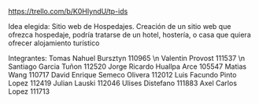 https://trello.com/b/K0HIyndU/tp-ids

Idea elegida: Sitio web de Hospedajes. 
 Creación de un sitio web que ofrezca hospedaje, podría tratarse de un hotel, hostería, o casa 
 que quiera ofrecer alojamiento turístico

Integrantes:
Tomas Nahuel Bursztyn 110965 \n
Valentin Provost 111537 \n
Santiago Garcia Tuñon 112520
Jorge Ricardo Huallpa Arce 105547
Matias Wang 110717
David Enrique Semeco Olivera 112012
Luis Facundo Pinto Lopez 112419
Julian Lauski 112046
Ulises Distefano 111883
Axel Carlos Lopez 111713
